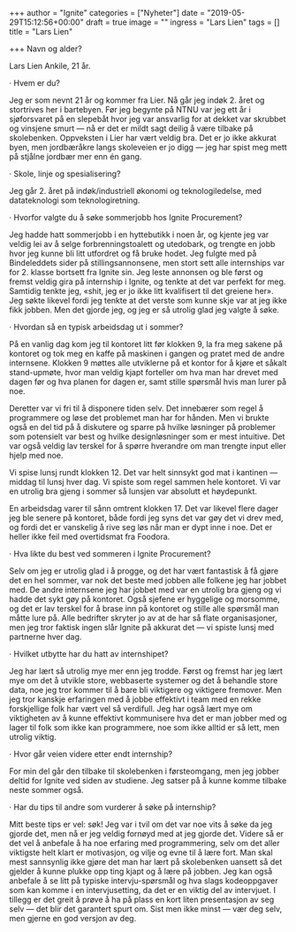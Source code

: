 +++
author = "Ignite"
categories = ["Nyheter"]
date = "2019-05-29T15:12:56+00:00"
draft = true
image = ""
ingress = "Lars Lien"
tags = []
title = "Lars Lien"

+++
Navn og alder?

Lars Lien Ankile, 21 år.

· Hvem er du?

Jeg er som nevnt 21 år og kommer fra Lier. Nå går jeg indøk 2. året og stortrives her i bartebyen. Før jeg begynte på NTNU var jeg ett år i sjøforsvaret på en slepebåt hvor jeg var ansvarlig for at dekket var skrubbet og vinsjene smurt — nå er det er mildt sagt deilig å være tilbake på skolebenken. Oppveksten i Lier har vært veldig bra. Det er jo ikke akkurat byen, men jordbæråkre langs skoleveien er jo digg — jeg har spist meg mett på stjålne jordbær mer enn én gang.

· Skole, linje og spesialisering?

Jeg går 2. året på indøk/industriell økonomi og teknologiledelse, med datateknologi som teknologiretning.

· Hvorfor valgte du å søke sommerjobb hos Ignite Procurement?

Jeg hadde hatt sommerjobb i en hyttebutikk i noen år, og kjente jeg var veldig lei av å selge forbrenningstoalett og utedobark, og trengte en jobb hvor jeg kunne bli litt utfordret og få bruke hodet. Jeg fulgte med på Bindeleddets sider på stillingsannonsene, men stort sett alle internships var for 2. klasse bortsett fra Ignite sin. Jeg leste annonsen og ble først og fremst veldig gira på internship i Ignite, og tenkte at det var perfekt for meg. Samtidig tenkte jeg, «shit, jeg er jo ikke litt kvalifisert til det greiene her». Jeg søkte likevel fordi jeg tenkte at det verste som kunne skje var at jeg ikke fikk jobben. Men det gjorde jeg, og jeg er så utrolig glad jeg valgte å søke.

· Hvordan så en typisk arbeidsdag ut i sommer?

På en vanlig dag kom jeg til kontoret litt før klokken 9, la fra meg sakene på kontoret og tok meg en kaffe på maskinen i gangen og pratet med de andre internsene. Klokken 9 møttes alle utviklerne på et kontor for å kjøre et såkalt stand-upmøte, hvor man veldig kjapt forteller om hva man har drevet med dagen før og hva planen for dagen er, samt stille spørsmål hvis man lurer på noe.

Deretter var vi fri til å disponere tiden selv. Det innebærer som regel å programmere og løse det problemet man har for hånden. Men vi brukte også en del tid på å diskutere og sparre på hvilke løsninger på problemer som potensielt var best og hvilke designløsninger som er mest intuitive. Det var også veldig lav terskel for å spørre hverandre om man trengte input eller hjelp med noe.

Vi spise lunsj rundt klokken 12. Det var helt sinnsykt god mat i kantinen — middag til lunsj hver dag. Vi spiste som regel sammen hele kontoret. Vi var en utrolig bra gjeng i sommer så lunsjen var absolutt et høydepunkt.

En arbeidsdag varer til sånn omtrent klokken 17. Det var likevel flere dager jeg ble senere på kontoret, både fordi jeg syns det var gøy det vi drev med, og fordi det er vanskelig å rive seg løs når man er dypt inne i noe. Det er heller ikke feil med overtidsmat fra Foodora.

· Hva likte du best ved sommeren i Ignite Procurement?

Selv om jeg er utrolig glad i å progge, og det har vært fantastisk å få gjøre det en hel sommer, var nok det beste med jobben alle folkene jeg har jobbet med. De andre internsene jeg har jobbet med var en utrolig bra gjeng og vi hadde det sykt gøy på kontoret. Også sjefene er hyggelige og morsomme, og det er lav terskel for å brase inn på kontoret og stille alle spørsmål man måtte lure på. Alle bedrifter skryter jo av at de har så flate organisasjoner, men jeg tror faktisk ingen slår Ignite på akkurat det — vi spiste lunsj med partnerne hver dag.

· Hvilket utbytte har du hatt av internshipet?

Jeg har lært så utrolig mye mer enn jeg trodde. Først og fremst har jeg lært mye om det å utvikle store, webbaserte systemer og det å behandle store data, noe jeg tror kommer til å bare bli viktigere og viktigere fremover. Men jeg tror kanskje erfaringen med å jobbe effektivt i team med en rekke forskjellige folk har vært vel så verdifull. Jeg har også lært mye om viktigheten av å kunne effektivt kommunisere hva det er man jobber med og lager til folk som ikke kan programmere, noe som ikke alltid er så lett, men utrolig viktig.

· Hvor går veien videre etter endt internship?

For min del går den tilbake til skolebenken i førsteomgang, men jeg jobber deltid for Ignite ved siden av studiene. Jeg satser på å kunne komme tilbake neste sommer også.

· Har du tips til andre som vurderer å søke på internship?

Mitt beste tips er vel: søk! Jeg var i tvil om det var noe vits å søke da jeg gjorde det, men nå er jeg veldig fornøyd med at jeg gjorde det. Videre så er det vel å anbefale å ha noe erfaring med programmering, selv om det aller viktigste helt klart er motivasjon, og vilje og evne til å lære fort. Man skal mest sannsynlig ikke gjøre det man har lært på skolebenken uansett så det gjelder å kunne plukke opp ting kjapt og å lære på jobben. Jeg kan også anbefale å se litt på typiske intervju-spørsmål og hva slags kodeoppgaver som kan komme i en intervjusetting, da det er en viktig del av intervjuet. I tillegg er det greit å prøve å ha på plass en kort liten presentasjon av seg selv — det blir det garantert spurt om. Sist men ikke minst — vær deg selv, men gjerne en god versjon av deg.